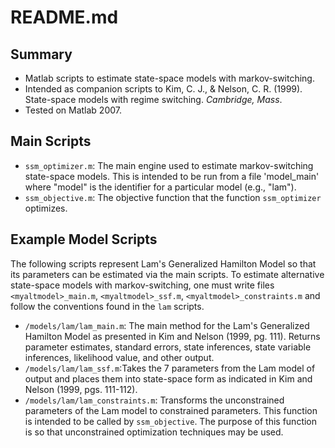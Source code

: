 # README.md #

## Summary ##
* Matlab scripts to estimate state-space models with markov-switching.
* Intended as companion scripts to Kim, C. J., & Nelson, C. R. (1999). State-space models with regime switching. *Cambridge, Mass*.
* Tested on Matlab 2007. 

## Main Scripts ##
* `ssm_optimizer.m`: The main engine used to estimate markov-switching state-space models. This is intended to be run from a file 'model_main' where "model" is the identifier for a particular model (e.g., "lam").
* `ssm_objective.m`: The objective function that the function `ssm_optimizer` optimizes. 

## Example Model Scripts ##
The following scripts represent Lam's Generalized Hamilton Model so that its parameters can be estimated via the main scripts. To estimate alternative state-space models with markov-switching, one must write files `<myaltmodel>_main.m`, `<myaltmodel>_ssf.m`, `<myaltmodel>_constraints.m` and follow the conventions found in the `lam` scripts.
* `/models/lam/lam_main.m`: The main method for the Lam's Generalized Hamilton Model as presented in Kim and Nelson (1999, pg. 111). Returns parameter estimates, standard errors, state inferences, state variable inferences, likelihood value, and other output.
* `/models/lam/lam_ssf.m`:Takes the 7 parameters from the Lam model of output and places them into state-space form as indicated in Kim and Nelson (1999, pgs. 111-112).
* `/models/lam/lam_constraints.m`: Transforms the unconstrained parameters of the Lam model to constrained parameters. This function is intended to be called by `ssm_objective`. The purpose of this function is so that unconstrained optimization techniques may be used.
